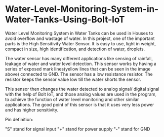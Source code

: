 # Water-Level-Monitoring-System-in-Water-Tanks-Using-Bolt-IoT

Water Level Monitoring System in Water Tanks can be used in Houses to avoid overflow and wastage of water. In this project, one of the important parts is the High Sensitivity Water Sensor. It is easy to use, light in weight, compact in size, high identification, and detection of water, droplets.

The water sensor has many different applications like sensing of rainfall, leakage of water and water level detection. This sensor works by having a series of exposed mark lines(yellow lines that can be seen in the image above) connected to GND. The sensor has a low resistance resistor. The resistor keeps the sensor value low till the water shorts the sensor.

This sensor then changes the water detected to analog signal/ digital signal with the help of Bolt IoT, and those analog values are used in the program, to achieve the function of water level monitoring and other similar applications. The good point of this sensor is that it uses very less power and has higher sensitivity.


Pin definition:

"S" stand for signal input
"+" stand for power supply
"-" stand for GND
